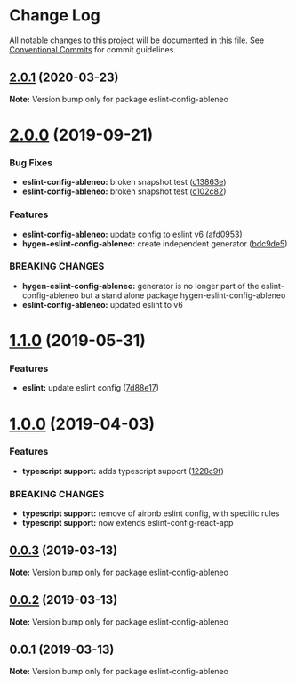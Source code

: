 # Change Log

All notable changes to this project will be documented in this file.
See [Conventional Commits](https://conventionalcommits.org) for commit guidelines.

## [2.0.1](https://github.com/ableneo/modules/tree/master/packages/eslint-config-ableneo/compare/eslint-config-ableneo@2.0.0...eslint-config-ableneo@2.0.1) (2020-03-23)

**Note:** Version bump only for package eslint-config-ableneo





# [2.0.0](https://github.com/ableneo/modules/tree/master/packages/eslint-config-ableneo/compare/eslint-config-ableneo@1.1.0...eslint-config-ableneo@2.0.0) (2019-09-21)

### Bug Fixes

- **eslint-config-ableneo:** broken snapshot test ([c13863e](https://github.com/ableneo/modules/tree/master/packages/eslint-config-ableneo/commit/c13863e))
- **eslint-config-ableneo:** broken snapshot test ([c102c82](https://github.com/ableneo/modules/tree/master/packages/eslint-config-ableneo/commit/c102c82))

### Features

- **eslint-config-ableneo:** update config to eslint v6 ([afd0953](https://github.com/ableneo/modules/tree/master/packages/eslint-config-ableneo/commit/afd0953))
- **hygen-eslint-config-ableneo:** create independent generator ([bdc9de5](https://github.com/ableneo/modules/tree/master/packages/eslint-config-ableneo/commit/bdc9de5))

### BREAKING CHANGES

- **hygen-eslint-config-ableneo:** generator is no longer part of the eslint-config-ableneo but a stand alone package hygen-eslint-config-ableneo
- **eslint-config-ableneo:** updated eslint to v6

# [1.1.0](https://github.com/ableneo/modules/tree/master/packages/eslint-config-ableneo/compare/eslint-config-ableneo@1.0.0...eslint-config-ableneo@1.1.0) (2019-05-31)

### Features

- **eslint:** update eslint config ([7d88e17](https://github.com/ableneo/modules/tree/master/packages/eslint-config-ableneo/commit/7d88e17))

# [1.0.0](https://github.com/ableneo/modules/tree/master/packages/eslint-config-ableneo/compare/eslint-config-ableneo@0.0.2...eslint-config-ableneo@1.0.0) (2019-04-03)

### Features

- **typescript support:** adds typescript support ([1228c9f](https://github.com/ableneo/modules/tree/master/packages/eslint-config-ableneo/commit/1228c9f))

### BREAKING CHANGES

- **typescript support:** remove of airbnb eslint config, with specific rules
- **typescript support:** now extends eslint-config-react-app

## [0.0.3](https://github.com/ableneo/modules/packages/eslint-config/compare/eslint-config-ableneo@0.0.2...eslint-config-ableneo@0.0.3) (2019-03-13)

**Note:** Version bump only for package eslint-config-ableneo

## [0.0.2](https://github.com/ableneo/modules/packages/eslint-config/compare/eslint-config-ableneo@0.0.1...eslint-config-ableneo@0.0.2) (2019-03-13)

**Note:** Version bump only for package eslint-config-ableneo

## 0.0.1 (2019-03-13)

**Note:** Version bump only for package eslint-config-ableneo
